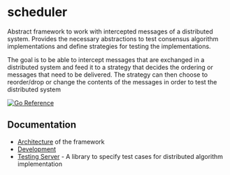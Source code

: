 # scheduler
Abstract framework to work with intercepted messages of a distributed system. Provides the necessary abstractions to test consensus algorithm implementations and define strategies for testing the implementations.

The goal is to be able to intercept messages that are exchanged in a distributed system and feed it to a strategy that decides the ordering or messages that need to be delivered. The strategy can then choose to reorder/drop or change the contents of the messages in order to test the distributed system

[![Go Reference](https://pkg.go.dev/badge/github.com/ds-test-framework/scheduler.svg)](https://pkg.go.dev/github.com/ds-test-framework/scheduler)

## Documentation

- [Architecture](./docs/arch.md) of the framework
- [Development](./docs/development.md)
- [Testing Server](./docs/testserver.md) - A library to specify test cases for distributed algorithm implementation 